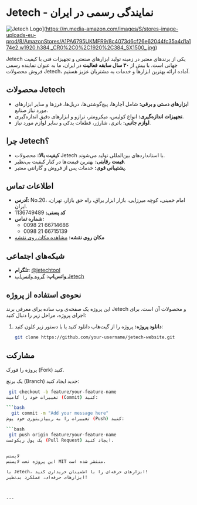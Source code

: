 # Jetech - نمایندگی رسمی در ایران

![Jetech Logo]([https://via.placeholder.com/150)](https://m.media-amazon.com/images/S/stores-image-uploads-eu-prod/8/AmazonStores/A1PA6795UKMFR9/8c4073d6cf26e62044fc35a4d1a174e2.w1920.h384._CR0%2C0%2C1920%2C384_SX1500_.jpg) <!-- اگر لوگو دارید، لینکش رو اینجا قرار بدید -->

Jetech یکی از برندهای معتبر در زمینه تولید ابزارهای صنعتی و تجهیزات فنی با کیفیت جهانی است. با بیش از **۳۰ سال سابقه فعالیت** در ایران، ما به عنوان نماینده رسمی فروش محصولات Jetech، آماده ارائه بهترین ابزارها و خدمات به مشتریان عزیز هستیم.

## محصولات Jetech

- **ابزارهای دستی و برقی:** شامل آچارها، پیچ‌گوشتی‌ها، دریل‌ها، فرزها و سایر ابزارهای مورد نیاز صنایع.
- **تجهیزات اندازه‌گیری:** انواع کولیس، میکرومتر، ترازو و ابزارهای دقیق اندازه‌گیری.
- **لوازم جانبی:** باتری، شارژر، قطعات یدکی و سایر لوازم مورد نیاز.

## چرا Jetech؟

- **کیفیت بالا:** محصولات Jetech با استانداردهای بین‌المللی تولید می‌شوند.
- **قیمت رقابتی:** بهترین قیمت‌ها در کنار کیفیت بی‌نظیر.
- **پشتیبانی قوی:** خدمات پس از فروش و گارانتی معتبر.

## اطلاعات تماس

- **آدرس:** No.20، امام خمینی، کوچه میرزایی، بازار ابزار یراق، راه حق بازار، تهران، ایران.
- **کد پستی:** 1136749489
- **شماره تماس:** 
  - 0098 21 66714686
  - 0098 21 66715139
- **مکان روی نقشه:** [مشاهده مکان روی نقشه](https://maps.app.goo.gl/GhraniwuGjaiwpBV7)

## شبکه‌های اجتماعی

- **تلگرام:** [@jetechtool](https://t.me/jetechtool)
- **واتس‌اپ:** [گروه واتس‌اپ Jetech](https://chat.whatsapp.com/DysY9d8Ibpb5pzjQIykAcN)

## نحوه‌ی استفاده از پروژه

این پروژه یک صفحه‌ی وب ساده برای معرفی برند Jetech و محصولات آن است. برای اجرای پروژه، مراحل زیر را دنبال کنید:

1. **دانلود پروژه:** پروژه را از گیت‌هاب دانلود کنید یا با دستور زیر کلون کنید:
   ```bash
   git clone https://github.com/your-username/jetech-website.git

## مشارکت
پروژه را فورک (Fork) کنید.

یک برنچ (Branch) جدید ایجاد کنید:

   ```bash
    git checkout -b feature/your-feature-name
تغییرات خود را کامیت (Commit) کنید:

   ```bash
     git commit -m "Add your message here"
تغییرات را به ریپازیتوری خود پوش (Push) کنید:

   ```bash
    git push origin feature/your-feature-name
یک پول ریکوئست (Pull Request) ایجاد کنید.


لایسنس
این پروژه تحت لایسنس MIT منتشر شده است.

با Jetech، ابزارهای حرفه‌ای را با اطمینان خریداری کنید!
ابزارهای حرفه‌ای، عملکرد بی‌نظیر!



---
